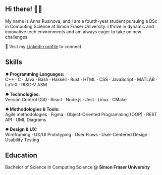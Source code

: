 ## Hi there! 👋🏼

My name is Anna Rusinova, and I am a fourth-year student pursuing a BSc in Computing Science at Simon Fraser University. I thrive in dynamic and innovative tech environments and am always eager to take on new challenges.

📨 Visit my [LinkedIn profile](https://www.linkedin.com/in/annarusinova/) to connect.

## Skills

**✸ Programming Languages:**  <br>
C++ · C · Java · Bash · Haskell · Rust · HTML · CSS · JavaScript · MATLAB · LaTeX · RISC-V ASM

**✸ Technologies:** <br>
Version Control (Git) · React · Node.js · Jest · Linux · CMake

**✸ Methodologies & Tools:**  <br>
Agile methodologies · Figma · Object-Oriented Programming (OOP) · REST API · UML Diagrams  <br>

**✸ Design & UX:**  <br>
Wireframing · UX/UI Prototyping · User Flows · User-Centered Design · Usability Testing

## Education

Bachelor of Science in Computing Science @ **Simon Fraser University** <br>
